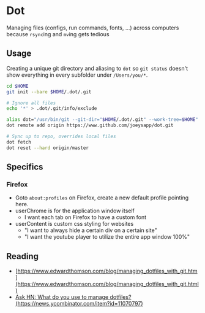 # Dot
Managing files (configs, run commands, fonts, ...) across computers because `rsync`ing and `mv`ing gets tedious

## Usage
Creating a unique git directory and aliasing to `dot` so `git status` doesn't show everything in every subfolder under `/Users/you/*`. 
```bash
cd $HOME
git init --bare $HOME/.dot/.git

# Ignore all files
echo '*' > .dot/.git/info/exclude

alias dot="/usr/bin/git --git-dir="$HOME/.dot/.git" --work-tree=$HOME"
dot remote add origin https://www.github.com/joeysapp/dot.git

# Sync up to repo, overrides local files
dot fetch
dot reset --hard origin/master
```

## Specifics
### Firefox
- Goto `about:profiles` on Firefox, create a new default profile pointing here.
- userChrome is for the application window itself
  - I want each tab on Firefox to have a custom font
- userContent is custom css styling for websites
  - "I want to always hide a certain div on a certain site"
  - "I want the youtube player to utilize the entire app window 100%"

</details>

## Reading
* [https://www.edwardthomson.com/blog/managing_dotfiles_with_git.htm](https://www.edwardthomson.com/blog/managing_dotfiles_with_git.html)
* [Ask HN: What do you use to manage dotfiles? (https://news.ycombinator.com/item?id=11070797)](https://news.ycombinator.com/item?id=11070797)
